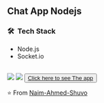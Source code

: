 <h2>Chat App Nodejs</h2>

<h3> 🛠 &nbsp;Tech Stack</h3>
<ul>
 <li>Node.js</li>
 <li>Socket.io</li>
</ul>
<br/>
<img src="https://i.ibb.co/N1kLzL7/Screenshot-83.png" />
<img src="https://i.ibb.co/1Zd5ms1/Screenshot-86.png"/>

<button>
 <a href="https://shuvo-chat-app-nodejs.herokuapp.com/">Click here to see The app</a>
</button>
<br/>

⭐️ From [Naim-Ahmed-Shuvo](https://github.com/Naim-Ahmed-Shuvo/)
